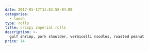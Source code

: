 ```yaml
---
date: 2017-05-17T13:03:58-04:00
categories: 
  - lunch
type: rolls
title: crispy imperial rolls
description: >-
  gulf shrimp, pork shoulder, vermicelli noodles, roasted peanut
price: 14
---
```

